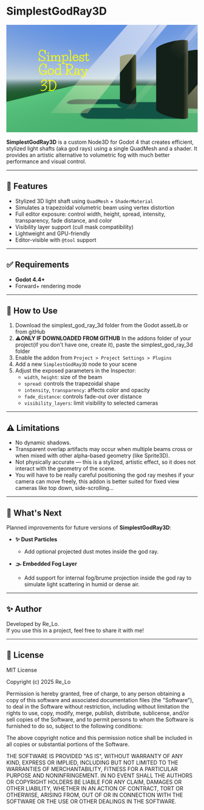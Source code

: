 # SimplestGodRay3D
![Preview](addons/simplest_god_ray_3d/screenshots/screenshot_0.png)

**SimplestGodRay3D** is a custom Node3D for Godot 4 that creates efficient, stylized light shafts (aka god rays) using a single QuadMesh and a shader. It provides an artistic alternative to volumetric fog with much better performance and visual control.

---

## 🚀 Features

- Stylized 3D light shaft using `QuadMesh` + `ShaderMaterial`
- Simulates a trapezoidal volumetric beam using vertex distortion
- Full editor exposure: control width, height, spread, intensity, transparency, fade distance, and color
- Visibility layer support (cull mask compatibility)
- Lightweight and GPU-friendly
- Editor-visible with `@tool` support

---

## ✅ Requirements

- **Godot 4.4+**
- Forward+ rendering mode

---

## 🧪 How to Use

1. Download the simplest_god_ray_3d folder from the Godot assetLib or from gitHub
2. ⚠️**ONLY IF DOWNLOADED FROM GITHUB** In the addons folder of your project(if you don't have one, create it), paste the simplest_god_ray_3d folder
1. Enable the addon from `Project > Project Settings > Plugins`
2. Add a new `SimplestGodRay3D` node to your scene
3. Adjust the exposed parameters in the Inspector:
   - `width`, `height`: size of the beam
   - `spread`: controls the trapezoidal shape
   - `intensity`, `transparency`: affects color and opacity
   - `fade_distance`: controls fade-out over distance
   - `visibility_layers`: limit visibility to selected cameras

---

## ⚠️ Limitations

- No dynamic shadows.
- Transparent overlap artifacts may occur when multiple beams cross or when mixed with other alpha-based geometry (like Sprite3D).
- Not physically accurate — this is a stylized, artistic effect, so it does not interact with the geometry of the scene.
- You will have to be really careful positioning the god ray meshes if your camera can move freely, this addon is better suited for fixed view cameras like top down, side-scrolling...

---

## 🔭 What's Next

Planned improvements for future versions of **SimplestGodRay3D**:

- **✨ Dust Particles**
  - Add optional projected dust motes inside the god ray.

- **🌫️ Embedded Fog Layer**
  - Add support for internal fog/brume projection inside the god ray to simulate light scattering in humid or dense air.

---

## ✨ Author

Developed by Re_Lo.  
If you use this in a project, feel free to share it with me!

---

## 📄 License

MIT License

Copyright (c) 2025 Re_Lo

Permission is hereby granted, free of charge, to any person obtaining a copy
of this software and associated documentation files (the "Software"), to deal
in the Software without restriction, including without limitation the rights
to use, copy, modify, merge, publish, distribute, sublicense, and/or sell
copies of the Software, and to permit persons to whom the Software is
furnished to do so, subject to the following conditions:

The above copyright notice and this permission notice shall be included in all
copies or substantial portions of the Software.

THE SOFTWARE IS PROVIDED "AS IS", WITHOUT WARRANTY OF ANY KIND, EXPRESS OR
IMPLIED, INCLUDING BUT NOT LIMITED TO THE WARRANTIES OF MERCHANTABILITY,
FITNESS FOR A PARTICULAR PURPOSE AND NONINFRINGEMENT. IN NO EVENT SHALL THE
AUTHORS OR COPYRIGHT HOLDERS BE LIABLE FOR ANY CLAIM, DAMAGES OR OTHER
LIABILITY, WHETHER IN AN ACTION OF CONTRACT, TORT OR OTHERWISE, ARISING FROM,
OUT OF OR IN CONNECTION WITH THE SOFTWARE OR THE USE OR OTHER DEALINGS IN THE
SOFTWARE.
